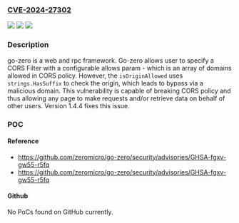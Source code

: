 ### [CVE-2024-27302](https://cve.mitre.org/cgi-bin/cvename.cgi?name=CVE-2024-27302)
![](https://img.shields.io/static/v1?label=Product&message=go-zero&color=blue)
![](https://img.shields.io/static/v1?label=Version&message=%3D%20%3C%201.4.4%20&color=brighgreen)
![](https://img.shields.io/static/v1?label=Vulnerability&message=CWE-639%3A%20Authorization%20Bypass%20Through%20User-Controlled%20Key&color=brighgreen)

### Description

go-zero is a web and rpc framework. Go-zero allows user to specify a CORS Filter with a configurable allows param - which is an array of domains allowed in CORS policy. However, the `isOriginAllowed` uses `strings.HasSuffix` to check the origin, which leads to bypass via a malicious domain. This vulnerability is capable of breaking CORS policy and thus allowing any page to make requests and/or retrieve data on behalf of other users. Version 1.4.4 fixes this issue.

### POC

#### Reference
- https://github.com/zeromicro/go-zero/security/advisories/GHSA-fgxv-gw55-r5fq
- https://github.com/zeromicro/go-zero/security/advisories/GHSA-fgxv-gw55-r5fq

#### Github
No PoCs found on GitHub currently.

